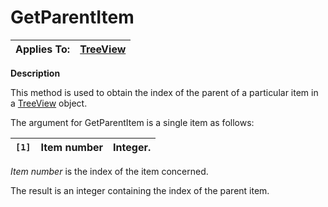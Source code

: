 




<h1 class="heading"><span class="name">GetParentItem</span></h1>

| Applies To: | [TreeView](./treeview.md) |
| --- | ---  |


**Description**


This method is used to obtain the index of the parent of a particular item in a [TreeView](./treeview.md) object.


The argument for GetParentItem is a single item as follows:


| `[1]` | Item number | Integer. |
| --- | --- | ---  |


*Item number* is the index of the item concerned.


The result is an integer containing the index of the parent item.



